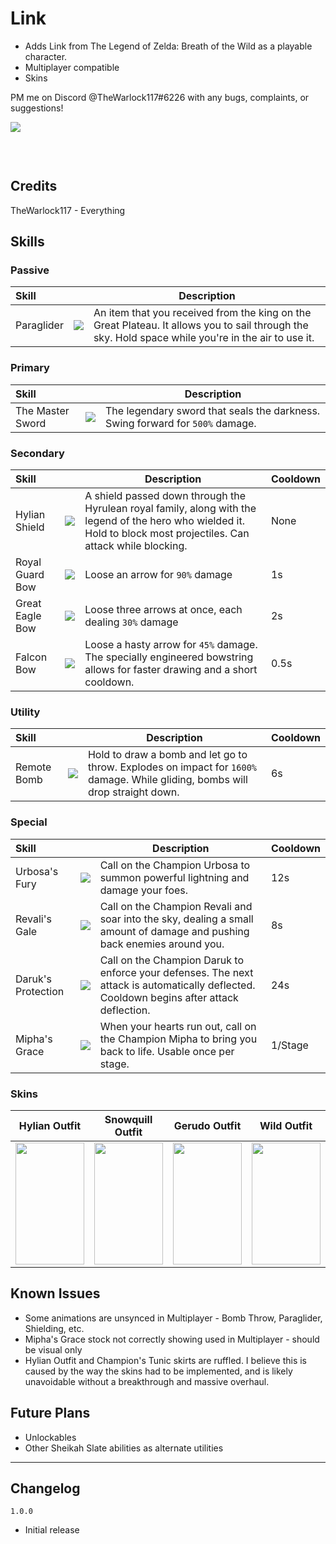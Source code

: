 # Link #
- Adds Link from The Legend of Zelda: Breath of the Wild as a playable character.
- Multiplayer compatible
- Skins

PM me on Discord @TheWarlock117#6226 with any bugs, complaints, or suggestions!

[![](https://cdn.discordapp.com/attachments/1099804589684969593/1099811837639413820/Risk_of_Rain_2_Screenshot_2023.04.23_-_14.24.24.15.png)]()

[![]()]()
[![]()]()

[![]()]()

## Credits
TheWarlock117 - Everything

## Skills

### Passive
| Skill | | Description |
|:-|-|------|
| Paraglider | ![](https://cdn.discordapp.com/attachments/1099804589684969593/1099804887358914630/Paraglider.png) | An item that you received from the king on the Great Plateau. It allows you to sail through the sky. Hold space while you're in the air to use it. |

### Primary
| Skill | | Description |
|:-|-|------|
| The Master Sword | ![](https://cdn.discordapp.com/attachments/1099804589684969593/1099804836582658168/MasterSword.png) | The legendary sword that seals the darkness. Swing forward for `500%` damage. |

### Secondary
| Skill | | Description | Cooldown |
|:-|-|------|-|
| Hylian Shield | ![](https://cdn.discordapp.com/attachments/1099804589684969593/1099804788134248458/HylianShieldIcon.png) | A shield passed down through the Hyrulean royal family, along with the legend of the hero who wielded it. Hold to block most projectiles. Can attack while blocking. | None |
| Royal Guard Bow | ![](https://cdn.discordapp.com/attachments/1099804589684969593/1099804748112212088/RoyalGuardBow.png) | Loose an arrow for `90%` damage | 1s |
| Great Eagle Bow | ![](https://cdn.discordapp.com/attachments/1099804589684969593/1099804714373222501/GreatEagleBow.png) | Loose three arrows at once, each dealing `30%` damage | 2s |
| Falcon Bow | ![](https://cdn.discordapp.com/attachments/1099804589684969593/1099804708685750292/FalconBow.png) | Loose a hasty arrow for `45%` damage. The specially engineered bowstring allows for faster drawing and a short cooldown. | 0.5s |

### Utility
| Skill | | Description | Cooldown |
|:-|-|------|-|
| Remote Bomb | ![](https://cdn.discordapp.com/attachments/1099804589684969593/1099804877707812974/RemoteBomb.png) | Hold to draw a bomb and let go to throw. Explodes on impact for `1600%` damage. While gliding, bombs will drop straight down. | 6s |

### Special
| Skill | | Description | Cooldown |
|:-|-|------|-|
| Urbosa's Fury | ![](https://cdn.discordapp.com/attachments/1099804589684969593/1099804902382899220/UrbosasFury.png) | Call on the Champion Urbosa to summon powerful lightning and damage your foes. | 12s |
| Revali's Gale | ![](https://cdn.discordapp.com/attachments/1099804589684969593/1099804910859599965/RevalisGale.png) | Call on the Champion Revali and soar into the sky, dealing a small amount of damage and pushing back enemies around you. | 8s |
| Daruk's Protection | ![](https://cdn.discordapp.com/attachments/1099804589684969593/1099804924352663662/DaruksProtection.png) | Call on the Champion Daruk to enforce your defenses. The next attack is automatically deflected. Cooldown begins after attack deflection. | 24s |
| Mipha's Grace | ![](https://cdn.discordapp.com/attachments/1099804589684969593/1099804935039754360/MiphasGrace.png) | When your hearts run out, call on the Champion Mipha to bring you back to life. Usable once per stage. | 1/Stage |

### Skins
|   Hylian Outfit  | Snowquill Outfit |   Gerudo Outfit  |    Wild Outfit   |    Dark Link     | Champion's Tunic |
|--|--|--|--|--|--|
| <img src="https://cdn.discordapp.com/attachments/1099804589684969593/1099817644149973134/Hylian.png" width="110" height="195"/> | <img src="https://cdn.discordapp.com/attachments/1099804589684969593/1099817644397445220/Snowquill.png" width="110" height="195"/> | <img src="https://cdn.discordapp.com/attachments/1099804589684969593/1099817643919282336/Gerudo.png" width="110" height="195"/> | <img src="https://cdn.discordapp.com/attachments/1099804589684969593/1099817644607148042/Wild.png" width="110" height="195"/> | <img src="https://cdn.discordapp.com/attachments/1099804589684969593/1099817643726356521/Dark.png" width="110" height="195"/> | <img src="https://cdn.discordapp.com/attachments/1099804589684969593/1099817643478884423/Champion.png" width="110" height="195"/> |

## Known Issues
- Some animations are unsynced in Multiplayer - Bomb Throw, Paraglider, Shielding, etc.
- Mipha's Grace stock not correctly showing used in Multiplayer - should be visual only
- Hylian Outfit and Champion's Tunic skirts are ruffled. I believe this is caused by the way the skins had to be implemented, and is likely unavoidable without a breakthrough and massive overhaul.

## Future Plans
- Unlockables
- Other Sheikah Slate abilities as alternate utilities
___
## Changelog

`1.0.0`
- Initial release
